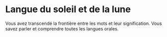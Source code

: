 # Langue du soleil et de la lune

<p>Vous avez transcendé la frontière entre les mots et leur signification. Vous savez parler et comprendre toutes les langues orales.</p>